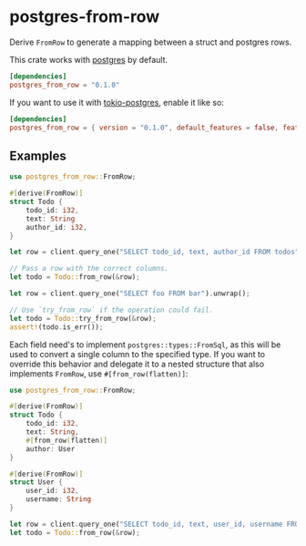 # postgres-from-row

Derive `FromRow` to generate a mapping between a struct and postgres rows.

This crate works with [postgres](<https://docs.rs/postgres>) by default.

```toml
[dependencies]
postgres_from_row = "0.1.0"
```

If you want to use it with [tokio-postgres](<https://docs.rs/tokio-postgres>), enable it like so:

```toml
[dependencies]
postgres_from_row = { version = "0.1.0", default_features = false, features = ["tokio-postgres"] }
```
## Examples
```rust
use postgres_from_row::FromRow;

#[derive(FromRow)]
struct Todo {
    todo_id: i32,
    text: String
    author_id: i32,
}

let row = client.query_one("SELECT todo_id, text, author_id FROM todos").unwrap();

// Pass a row with the correct columns.
let todo = Todo::from_row(&row);

let row = client.query_one("SELECT foo FROM bar").unwrap();

// Use `try_from_row` if the operation could fail.
let todo = Todo::try_from_row(&row);
assert!(todo.is_err());
```

Each field need's to implement `postgres::types::FromSql`, as this will be used to convert a
single column to the specified type. If you want to override this behavior and delegate it to a
nested structure that also implements `FromRow`, use `#[from_row(flatten)]`:

```rust
use postgres_from_row::FromRow;

#[derive(FromRow)]
struct Todo {
    todo_id: i32,
    text: String,
    #[from_row(flatten)]
    author: User
}

#[derive(FromRow)]
struct User {
    user_id: i32,
    username: String
}

let row = client.query_one("SELECT todo_id, text, user_id, username FROM todos t, users u WHERE t.author_id = u.user_id").unwrap();
let todo = Todo::from_row(&row);
```

